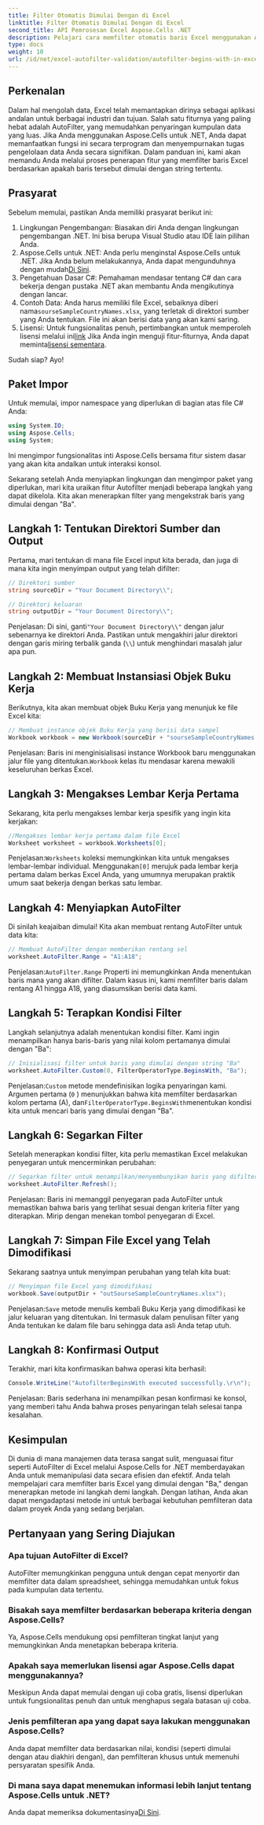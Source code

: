 ```yaml
---
title: Filter Otomatis Dimulai Dengan di Excel
linktitle: Filter Otomatis Dimulai Dengan di Excel
second_title: API Pemrosesan Excel Aspose.Cells .NET
description: Pelajari cara memfilter otomatis baris Excel menggunakan Aspose.Cells di .NET dengan mudah dengan panduan langkah demi langkah yang komprehensif ini.
type: docs
weight: 10
url: /id/net/excel-autofilter-validation/autofilter-begins-with-in-excel/
---
```

## Perkenalan

Dalam hal mengolah data, Excel telah memantapkan dirinya sebagai aplikasi andalan untuk berbagai industri dan tujuan. Salah satu fiturnya yang paling hebat adalah AutoFilter, yang memudahkan penyaringan kumpulan data yang luas. Jika Anda menggunakan Aspose.Cells untuk .NET, Anda dapat memanfaatkan fungsi ini secara terprogram dan menyempurnakan tugas pengelolaan data Anda secara signifikan. Dalam panduan ini, kami akan memandu Anda melalui proses penerapan fitur yang memfilter baris Excel berdasarkan apakah baris tersebut dimulai dengan string tertentu.

## Prasyarat

Sebelum memulai, pastikan Anda memiliki prasyarat berikut ini:

1. Lingkungan Pengembangan: Biasakan diri Anda dengan lingkungan pengembangan .NET. Ini bisa berupa Visual Studio atau IDE lain pilihan Anda.
2.  Aspose.Cells untuk .NET: Anda perlu menginstal Aspose.Cells untuk .NET. Jika Anda belum melakukannya, Anda dapat mengunduhnya dengan mudah[Di Sini](https://releases.aspose.com/cells/net/).
3. Pengetahuan Dasar C#: Pemahaman mendasar tentang C# dan cara bekerja dengan pustaka .NET akan membantu Anda mengikutinya dengan lancar.
4.  Contoh Data: Anda harus memiliki file Excel, sebaiknya diberi nama`sourseSampleCountryNames.xlsx`, yang terletak di direktori sumber yang Anda tentukan. File ini akan berisi data yang akan kami saring.
5.  Lisensi: Untuk fungsionalitas penuh, pertimbangkan untuk memperoleh lisensi melalui ini[link](https://purchase.aspose.com/buy) Jika Anda ingin menguji fitur-fiturnya, Anda dapat meminta[lisensi sementara](https://purchase.aspose.com/temporary-license/).

Sudah siap? Ayo!

## Paket Impor

Untuk memulai, impor namespace yang diperlukan di bagian atas file C# Anda:

```csharp
using System.IO;
using Aspose.Cells;
using System;
```

Ini mengimpor fungsionalitas inti Aspose.Cells bersama fitur sistem dasar yang akan kita andalkan untuk interaksi konsol.

Sekarang setelah Anda menyiapkan lingkungan dan mengimpor paket yang diperlukan, mari kita uraikan fitur Autofilter menjadi beberapa langkah yang dapat dikelola. Kita akan menerapkan filter yang mengekstrak baris yang dimulai dengan "Ba".

## Langkah 1: Tentukan Direktori Sumber dan Output

Pertama, mari tentukan di mana file Excel input kita berada, dan juga di mana kita ingin menyimpan output yang telah difilter:

```csharp
// Direktori sumber
string sourceDir = "Your Document Directory\\";

// Direktori keluaran
string outputDir = "Your Document Directory\\";
```

 Penjelasan: Di sini, ganti`"Your Document Directory\\"` dengan jalur sebenarnya ke direktori Anda. Pastikan untuk mengakhiri jalur direktori dengan garis miring terbalik ganda (`\\`) untuk menghindari masalah jalur apa pun.

## Langkah 2: Membuat Instansiasi Objek Buku Kerja

Berikutnya, kita akan membuat objek Buku Kerja yang menunjuk ke file Excel kita:

```csharp
// Membuat instance objek Buku Kerja yang berisi data sampel
Workbook workbook = new Workbook(sourceDir + "sourseSampleCountryNames.xlsx");
```

 Penjelasan: Baris ini menginisialisasi instance Workbook baru menggunakan jalur file yang ditentukan.`Workbook` kelas itu mendasar karena mewakili keseluruhan berkas Excel.

## Langkah 3: Mengakses Lembar Kerja Pertama

Sekarang, kita perlu mengakses lembar kerja spesifik yang ingin kita kerjakan:

```csharp
//Mengakses lembar kerja pertama dalam file Excel
Worksheet worksheet = workbook.Worksheets[0];
```

 Penjelasan:`Worksheets` koleksi memungkinkan kita untuk mengakses lembar-lembar individual. Menggunakan`[0]` merujuk pada lembar kerja pertama dalam berkas Excel Anda, yang umumnya merupakan praktik umum saat bekerja dengan berkas satu lembar.

## Langkah 4: Menyiapkan AutoFilter

Di sinilah keajaiban dimulai! Kita akan membuat rentang AutoFilter untuk data kita:

```csharp
// Membuat AutoFilter dengan memberikan rentang sel
worksheet.AutoFilter.Range = "A1:A18";
```

 Penjelasan:`AutoFilter.Range` Properti ini memungkinkan Anda menentukan baris mana yang akan difilter. Dalam kasus ini, kami memfilter baris dalam rentang A1 hingga A18, yang diasumsikan berisi data kami.

## Langkah 5: Terapkan Kondisi Filter

Langkah selanjutnya adalah menentukan kondisi filter. Kami ingin menampilkan hanya baris-baris yang nilai kolom pertamanya dimulai dengan "Ba":

```csharp
// Inisialisasi filter untuk baris yang dimulai dengan string "Ba"
worksheet.AutoFilter.Custom(0, FilterOperatorType.BeginsWith, "Ba");
```

 Penjelasan:`Custom` metode mendefinisikan logika penyaringan kami. Argumen pertama (`0` ) menunjukkan bahwa kita memfilter berdasarkan kolom pertama (A), dan`FilterOperatorType.BeginsWith`menentukan kondisi kita untuk mencari baris yang dimulai dengan "Ba".

## Langkah 6: Segarkan Filter

Setelah menerapkan kondisi filter, kita perlu memastikan Excel melakukan penyegaran untuk mencerminkan perubahan:

```csharp
// Segarkan filter untuk menampilkan/menyembunyikan baris yang difilter
worksheet.AutoFilter.Refresh();
```

Penjelasan: Baris ini memanggil penyegaran pada AutoFilter untuk memastikan bahwa baris yang terlihat sesuai dengan kriteria filter yang diterapkan. Mirip dengan menekan tombol penyegaran di Excel.

## Langkah 7: Simpan File Excel yang Telah Dimodifikasi

Sekarang saatnya untuk menyimpan perubahan yang telah kita buat:

```csharp
// Menyimpan file Excel yang dimodifikasi
workbook.Save(outputDir + "outSourseSampleCountryNames.xlsx");
```

 Penjelasan:`Save` metode menulis kembali Buku Kerja yang dimodifikasi ke jalur keluaran yang ditentukan. Ini termasuk dalam penulisan filter yang Anda tentukan ke dalam file baru sehingga data asli Anda tetap utuh.

## Langkah 8: Konfirmasi Output

Terakhir, mari kita konfirmasikan bahwa operasi kita berhasil:

```csharp
Console.WriteLine("AutofilterBeginsWith executed successfully.\r\n");
```

Penjelasan: Baris sederhana ini menampilkan pesan konfirmasi ke konsol, yang memberi tahu Anda bahwa proses penyaringan telah selesai tanpa kesalahan.

## Kesimpulan

Di dunia di mana manajemen data terasa sangat sulit, menguasai fitur seperti AutoFilter di Excel melalui Aspose.Cells for .NET memberdayakan Anda untuk memanipulasi data secara efisien dan efektif. Anda telah mempelajari cara memfilter baris Excel yang dimulai dengan "Ba," dengan menerapkan metode ini langkah demi langkah. Dengan latihan, Anda akan dapat mengadaptasi metode ini untuk berbagai kebutuhan pemfilteran data dalam proyek Anda yang sedang berjalan.

## Pertanyaan yang Sering Diajukan

### Apa tujuan AutoFilter di Excel?  
AutoFilter memungkinkan pengguna untuk dengan cepat menyortir dan memfilter data dalam spreadsheet, sehingga memudahkan untuk fokus pada kumpulan data tertentu.

### Bisakah saya memfilter berdasarkan beberapa kriteria dengan Aspose.Cells?  
Ya, Aspose.Cells mendukung opsi pemfilteran tingkat lanjut yang memungkinkan Anda menetapkan beberapa kriteria.

### Apakah saya memerlukan lisensi agar Aspose.Cells dapat menggunakannya?  
Meskipun Anda dapat memulai dengan uji coba gratis, lisensi diperlukan untuk fungsionalitas penuh dan untuk menghapus segala batasan uji coba.

### Jenis pemfilteran apa yang dapat saya lakukan menggunakan Aspose.Cells?  
Anda dapat memfilter data berdasarkan nilai, kondisi (seperti dimulai dengan atau diakhiri dengan), dan pemfilteran khusus untuk memenuhi persyaratan spesifik Anda.

### Di mana saya dapat menemukan informasi lebih lanjut tentang Aspose.Cells untuk .NET?  
 Anda dapat memeriksa dokumentasinya[Di Sini](https://reference.aspose.com/cells/net/).